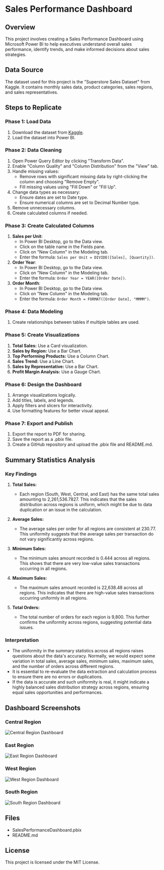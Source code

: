 # Sales Performance Dashboard

## Overview
This project involves creating a Sales Performance Dashboard using Microsoft Power BI to help executives understand overall sales performance, identify trends, and make informed decisions about sales strategies.

## Data Source
The dataset used for this project is the "Superstore Sales Dataset" from Kaggle. It contains monthly sales data, product categories, sales regions, and sales representatives.

## Steps to Replicate
### Phase 1: Load Data
1. Download the dataset from [Kaggle](https://www.kaggle.com/datasets/juhi1994/superstore-sales).
2. Load the dataset into Power BI.

### Phase 2: Data Cleaning
1. Open Power Query Editor by clicking "Transform Data".
2. Enable "Column Quality" and "Column Distribution" from the "View" tab.
3. Handle missing values:
   - Remove rows with significant missing data by right-clicking the column and choosing "Remove Empty".
   - Fill missing values using "Fill Down" or "Fill Up".
4. Change data types as necessary:
   - Ensure dates are set to Date type.
   - Ensure numerical columns are set to Decimal Number type.
5. Remove unnecessary columns.
6. Create calculated columns if needed.

### Phase 3: Create Calculated Columns
1. **Sales per Unit**:
   - In Power BI Desktop, go to the Data view.
   - Click on the table name in the Fields pane.
   - Click on "New Column" in the Modeling tab.
   - Enter the formula: `Sales per Unit = DIVIDE([Sales], [Quantity])`.
2. **Order Year**:
   - In Power BI Desktop, go to the Data view.
   - Click on "New Column" in the Modeling tab.
   - Enter the formula: `Order Year = YEAR([Order Date])`.
3. **Order Month**:
   - In Power BI Desktop, go to the Data view.
   - Click on "New Column" in the Modeling tab.
   - Enter the formula: `Order Month = FORMAT([Order Date], "MMMM")`.

### Phase 4: Data Modeling
1. Create relationships between tables if multiple tables are used.

### Phase 5: Create Visualizations
1. **Total Sales:** Use a Card visualization.
2. **Sales by Region:** Use a Bar Chart.
3. **Top Performing Products:** Use a Column Chart.
4. **Sales Trend:** Use a Line Chart.
5. **Sales by Representative:** Use a Bar Chart.
6. **Profit Margin Analysis:** Use a Gauge Chart.

### Phase 6: Design the Dashboard
1. Arrange visualizations logically.
2. Add titles, labels, and legends.
3. Apply filters and slicers for interactivity.
4. Use formatting features for better visual appeal.

### Phase 7: Export and Publish
1. Export the report to PDF for sharing.
2. Save the report as a .pbix file.
3. Create a GitHub repository and upload the .pbix file and README.md.

## Summary Statistics Analysis

### Key Findings

1. **Total Sales:**
   - Each region (South, West, Central, and East) has the same total sales amounting to 2,261,536.7827. This indicates that the sales distribution across regions is uniform, which might be due to data duplication or an issue in the calculation.

2. **Average Sales:**
   - The average sales per order for all regions are consistent at 230.77. This uniformity suggests that the average sales per transaction do not vary significantly across regions.

3. **Minimum Sales:**
   - The minimum sales amount recorded is 0.444 across all regions. This shows that there are very low-value sales transactions occurring in all regions.

4. **Maximum Sales:**
   - The maximum sales amount recorded is 22,638.48 across all regions. This indicates that there are high-value sales transactions occurring uniformly in all regions.

5. **Total Orders:**
   - The total number of orders for each region is 9,800. This further confirms the uniformity across regions, suggesting potential data issues.

### Interpretation

- The uniformity in the summary statistics across all regions raises questions about the data's accuracy. Normally, we would expect some variation in total sales, average sales, minimum sales, maximum sales, and the number of orders across different regions.
- It is essential to re-evaluate the data extraction and calculation process to ensure there are no errors or duplications.
- If the data is accurate and such uniformity is real, it might indicate a highly balanced sales distribution strategy across regions, ensuring equal sales opportunities and performances.

## Dashboard Screenshots

### Central Region
![Central Region Dashboard](dashboard_screenshot_central.png)

### East Region
![East Region Dashboard](dashboard_screenshot_east.png)

### West Region
![West Region Dashboard](dashboard_screenshot_west.png)

### South Region
![South Region Dashboard](dashboard_screenshot_south.png)

## Files
- SalesPerformanceDashboard.pbix
- README.md

## License
This project is licensed under the MIT License.
